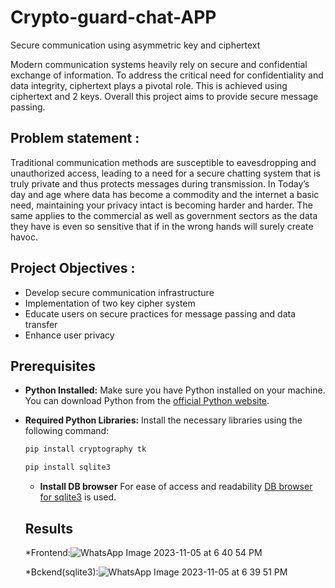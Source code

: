# Crypto-guard-chat-APP
Secure communication using asymmetric key and ciphertext


Modern communication systems heavily rely on secure and confidential exchange of information. To address the critical need for confidentiality and data integrity, ciphertext plays a pivotal role. 
This is achieved using ciphertext and 2 keys.
Overall this project aims to provide secure message passing. 
 



## Problem statement :

Traditional communication methods are susceptible to eavesdropping and unauthorized access, leading to a need for a secure chatting system that is truly private and thus protects messages during transmission.
In Today’s day and age where data has become a commodity and the internet a basic need, maintaining your privacy intact is becoming harder and harder. The same applies to the commercial as well as government sectors as the data they have is even so sensitive that if in the wrong hands will surely create havoc.


## Project Objectives :

* Develop secure communication infrastructure
* Implementation of two key cipher system
* Educate users on secure practices for message passing and data transfer
* Enhance user privacy


## Prerequisites

- **Python Installed:** Make sure you have Python installed on your machine. You can download Python from the [official Python website](https://www.python.org/).

- **Required Python Libraries:** Install the necessary libraries using the following command:

  ```bash
  pip install cryptography tk
   ```
  ```bash
  pip install sqlite3
   ```
  - **Install DB browser** For ease of access and readability [DB browser for sqlite3](https://sqlitebrowser.org/) is used.
 
  ## Results

  *Frontend:![WhatsApp Image 2023-11-05 at 6 40 54 PM](https://github.com/mathblender17/Crypto-guard/assets/114827353/8265970a-2274-4394-b6e2-67992305e27b)

  *Bckend(sqlite3):![WhatsApp Image 2023-11-05 at 6 39 51 PM](https://github.com/mathblender17/Crypto-guard/assets/114827353/06c7da15-8d0d-4d6c-8f41-b44704a952d8)
